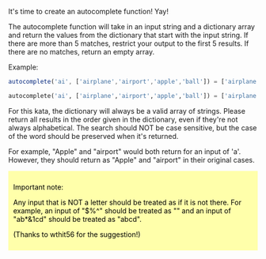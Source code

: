 It's time to create an autocomplete function! Yay!

The autocomplete function will take in an input string and a dictionary array and return the values from the dictionary that start with the input string.  If there are more than 5 matches, restrict your output to the first 5 results.  If there are no matches, return an empty array.

Example:

```javascript
autocomplete('ai', ['airplane','airport','apple','ball']) = ['airplane','airport']
```
```python
autocomplete('ai', ['airplane','airport','apple','ball']) = ['airplane','airport']
```


For this kata, the dictionary will always be a valid array of strings.
Please return all results in the order given in the dictionary, even if they're not always alphabetical.
The search should NOT be case sensitive, but the case of the word should be preserved when it's returned.

For example, "Apple" and "airport" would both return for an input of 'a'.  However, they should return as "Apple" and "airport" in their original cases.

<div style="background:#ffa; color:#000; padding:10px;">
<p>Important note:
<p>Any input that is NOT a letter should be treated as if it is not there.  For example, an input of "$%^" should be treated as "" and an input of "ab*&1cd" should be treated as "abcd".
<p>(Thanks to wthit56 for the suggestion!)
</div>
